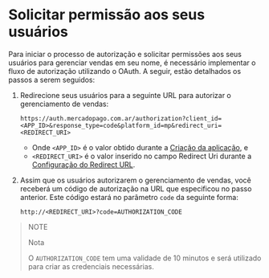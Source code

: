 # Solicitar permissão aos seus usuários

Para iniciar o processo de autorização e solicitar permissões aos seus usuários para gerenciar vendas em seu nome, é necessário implementar o fluxo de autorização utilizando o OAuth. A seguir, estão detalhados os passos a serem seguidos:

1. Redirecione seus usuários para a seguinte URL para autorizar o gerenciamento de vendas:

    ```curl
    https://auth.mercadopago.com.ar/authorization?client_id=<APP_ID>&response_type=code&platform_id=mp&redirect_uri=<REDIRECT_URI>
    ```

    - Onde `<APP_ID>` é o valor obtido durante a [Criação da aplicação](/developers/pt/docs/split-payment/integration-configuration/create-application), e
    - `<REDIRECT_URI>` é o valor inserido no campo Redirect Uri durante a [Configuração do Redirect URL](/developers/pt/docs/split-payment/integration-configuration/create-application).




2. Assim que os usuários autorizarem o gerenciamento de vendas, você receberá um código de autorização na URL que especificou no passo anterior. Este código estará no parâmetro `code` da seguinte forma:

    ```curl
    http://<REDIRECT_URI>?code=AUTHORIZATION_CODE
    ```

> NOTE
>
> Nota
>
> O `AUTHORIZATION_CODE` tem uma validade de 10 minutos e será utilizado para criar as credenciais necessárias.